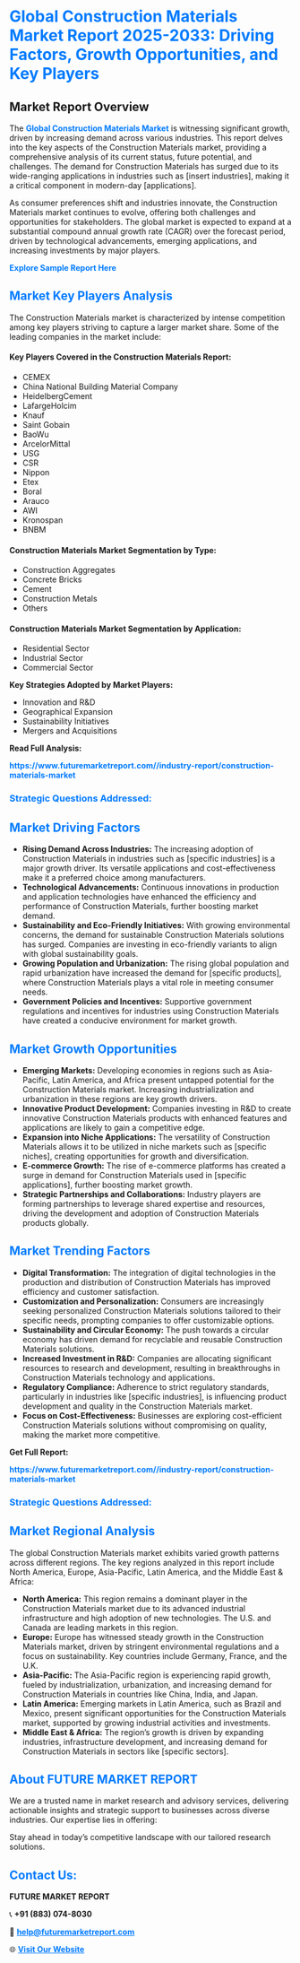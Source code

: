 <h1 style="color: #007BFF;">Global Construction Materials Market Report 2025-2033: Driving Factors, Growth Opportunities, and Key Players</h1>

<section id="overview">
<h2>Market Report Overview</h2>
<p>The <a href="https://www.futuremarketreport.com//industry-report/construction-materials-market" style="color: #007BFF; text-decoration: none;"><strong>Global Construction Materials Market</strong></a> is witnessing significant growth, driven by increasing demand across various industries. This report delves into the key aspects of the Construction Materials market, providing a comprehensive analysis of its current status, future potential, and challenges. The demand for Construction Materials has surged due to its wide-ranging applications in industries such as [insert industries], making it a critical component in modern-day [applications].</p>
<p>As consumer preferences shift and industries innovate, the Construction Materials market continues to evolve, offering both challenges and opportunities for stakeholders. The global market is expected to expand at a substantial compound annual growth rate (CAGR) over the forecast period, driven by technological advancements, emerging applications, and increasing investments by major players.</p>
</section>

<section id="overview">
<p><a href="https://www.futuremarketreport.com//request-sample/reportId=51164" style="color: #007BFF; text-decoration: none;"><strong>Explore Sample Report Here</strong></a></p>
</section>

<section id="key-players">
<h2 style="color: #007BFF;">Market Key Players Analysis</h2>
<p>The Construction Materials market is characterized by intense competition among key players striving to capture a larger market share. Some of the leading companies in the market include:</p>
<h4>Key Players Covered in the Construction Materials Report:</h4>
<ul><li>CEMEX</li><li>China National Building Material Company</li><li>HeidelbergCement</li><li>LafargeHolcim</li><li>Knauf</li><li>Saint Gobain</li><li>BaoWu</li><li>ArcelorMittal</li><li>USG</li><li>CSR</li><li>Nippon</li><li>Etex</li><li>Boral</li><li>Arauco</li><li>AWI</li><li>Kronospan</li><li>BNBM</li></ul>
<h4>Construction Materials Market Segmentation by Type:</h4>
<ul><li>Construction Aggregates</li><li>Concrete Bricks</li><li>Cement</li><li>Construction Metals</li><li>Others</li></ul>

<h4>Construction Materials Market Segmentation by Application:</h4>
<ul><li>Residential Sector</li><li>Industrial Sector</li><li>Commercial Sector</li></ul>
<p><strong>Key Strategies Adopted by Market Players:</strong></p>
<ul>
<li>Innovation and R&D</li>
<li>Geographical Expansion</li>
<li>Sustainability Initiatives</li>
<li>Mergers and Acquisitions</li>
</ul>
</section>

<section>
<p><strong>Read Full Analysis: </strong></p><a href="https://www.futuremarketreport.com//industry-report/construction-materials-market" style="color: #007BFF; text-decoration: none;"><strong>https://www.futuremarketreport.com//industry-report/construction-materials-market</strong></a>
<h3 style="color: #007BFF;">Strategic Questions Addressed:</h3>
</section>

<section id="driving-factors">
<h2 style="color: #007BFF;">Market Driving Factors</h2>
<ul>
<li><strong>Rising Demand Across Industries:</strong> The increasing adoption of Construction Materials in industries such as [specific industries] is a major growth driver. Its versatile applications and cost-effectiveness make it a preferred choice among manufacturers.</li>
<li><strong>Technological Advancements:</strong> Continuous innovations in production and application technologies have enhanced the efficiency and performance of Construction Materials, further boosting market demand.</li>
<li><strong>Sustainability and Eco-Friendly Initiatives:</strong> With growing environmental concerns, the demand for sustainable Construction Materials solutions has surged. Companies are investing in eco-friendly variants to align with global sustainability goals.</li>
<li><strong>Growing Population and Urbanization:</strong> The rising global population and rapid urbanization have increased the demand for [specific products], where Construction Materials plays a vital role in meeting consumer needs.</li>
<li><strong>Government Policies and Incentives:</strong> Supportive government regulations and incentives for industries using Construction Materials have created a conducive environment for market growth.</li>
</ul>
</section>

<section id="growth-opportunities">
<h2 style="color: #007BFF;">Market Growth Opportunities</h2>
<ul>
<li><strong>Emerging Markets:</strong> Developing economies in regions such as Asia-Pacific, Latin America, and Africa present untapped potential for the Construction Materials market. Increasing industrialization and urbanization in these regions are key growth drivers.</li>
<li><strong>Innovative Product Development:</strong> Companies investing in R&D to create innovative Construction Materials products with enhanced features and applications are likely to gain a competitive edge.</li>
<li><strong>Expansion into Niche Applications:</strong> The versatility of Construction Materials allows it to be utilized in niche markets such as [specific niches], creating opportunities for growth and diversification.</li>
<li><strong>E-commerce Growth:</strong> The rise of e-commerce platforms has created a surge in demand for Construction Materials used in [specific applications], further boosting market growth.</li>
<li><strong>Strategic Partnerships and Collaborations:</strong> Industry players are forming partnerships to leverage shared expertise and resources, driving the development and adoption of Construction Materials products globally.</li>
</ul>
</section>

<section id="trending-factors">
<h2 style="color: #007BFF;">Market Trending Factors</h2>
<ul>
<li><strong>Digital Transformation:</strong> The integration of digital technologies in the production and distribution of Construction Materials has improved efficiency and customer satisfaction.</li>
<li><strong>Customization and Personalization:</strong> Consumers are increasingly seeking personalized Construction Materials solutions tailored to their specific needs, prompting companies to offer customizable options.</li>
<li><strong>Sustainability and Circular Economy:</strong> The push towards a circular economy has driven demand for recyclable and reusable Construction Materials solutions.</li>
<li><strong>Increased Investment in R&D:</strong> Companies are allocating significant resources to research and development, resulting in breakthroughs in Construction Materials technology and applications.</li>
<li><strong>Regulatory Compliance:</strong> Adherence to strict regulatory standards, particularly in industries like [specific industries], is influencing product development and quality in the Construction Materials market.</li>
<li><strong>Focus on Cost-Effectiveness:</strong> Businesses are exploring cost-efficient Construction Materials solutions without compromising on quality, making the market more competitive.</li>
</ul>
</section>

<section>
<p><strong>Get Full Report: </strong></p><a href="https://www.futuremarketreport.com//industry-report/construction-materials-market" style="color: #007BFF; text-decoration: none;"><strong>https://www.futuremarketreport.com//industry-report/construction-materials-market</strong></a>
<h3 style="color: #007BFF;">Strategic Questions Addressed:</h3>
</section>


<section id="regional-analysis">
<h2 style="color: #007BFF;">Market Regional Analysis</h2>
<p>The global Construction Materials market exhibits varied growth patterns across different regions. The key regions analyzed in this report include North America, Europe, Asia-Pacific, Latin America, and the Middle East & Africa:</p>
<ul>
<li><strong>North America:</strong> This region remains a dominant player in the Construction Materials market due to its advanced industrial infrastructure and high adoption of new technologies. The U.S. and Canada are leading markets in this region.</li>
<li><strong>Europe:</strong> Europe has witnessed steady growth in the Construction Materials market, driven by stringent environmental regulations and a focus on sustainability. Key countries include Germany, France, and the U.K.</li>
<li><strong>Asia-Pacific:</strong> The Asia-Pacific region is experiencing rapid growth, fueled by industrialization, urbanization, and increasing demand for Construction Materials in countries like China, India, and Japan.</li>
<li><strong>Latin America:</strong> Emerging markets in Latin America, such as Brazil and Mexico, present significant opportunities for the Construction Materials market, supported by growing industrial activities and investments.</li>
<li><strong>Middle East & Africa:</strong> The region’s growth is driven by expanding industries, infrastructure development, and increasing demand for Construction Materials in sectors like [specific sectors].</li>
</ul>
</section>

<footer>
<h2 style="color: #007BFF;">About FUTURE MARKET REPORT</h2>
<p>We are a trusted name in market research and advisory services, delivering actionable insights and strategic support to businesses across diverse industries. Our expertise lies in offering:</p>

<p>Stay ahead in today’s competitive landscape with our tailored research solutions.</p>

<h2 style="color: #007BFF;">Contact Us:</h2>
<p><strong>FUTURE MARKET REPORT</strong></p>
<p>📞 <strong>+91 (883) 074-8030</strong></p>
<p>📧 <strong><a href="mailto:help@futuremarketreport.com" style="color: #007BFF;">help@futuremarketreport.com</a></strong></p>
<p>🌐 <strong><a href="https://www.futuremarketreport.com/" style="color: #007BFF;">Visit Our Website</a></strong></p>
</footer>